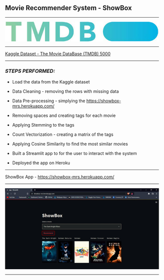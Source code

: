 
## Movie Recommender System - ShowBox

***
![Cover image](Cover_tmdb.jpg)
***

[Kaggle Dataset - The Movie DataBase (TMDB) 5000](https://www.kaggle.com/datasets/tmdb/tmdb-movie-metadata)

***

### *STEPS PERFORMED:*

* Load the data from the Kaggle dataset
* Data Cleaning - removing the rows with missing data
* Data Pre-processing - simplying the https://showbox-mrs.herokuapp.com/
* Removing spaces and creating tags for each movie
* Applying Stemming to the tags
* Count Vectorization - creating a matrix of the tags
* Applying Cosine Similarity to find the most similar movies

* Built a Streamlit app to for the user to interact with the system
* Deployed the app on Heroku

***

ShowBox App - https://showbox-mrs.herokuapp.com/

***

![ShowBox Demo](showbox_demo.jpg)

***
